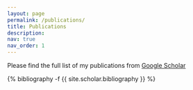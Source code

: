 ```yaml
---
layout: page
permalink: /publications/
title: Publications
description: 
nav: true
nav_order: 1
---
```

<!-- _pages/publications.md -->
Please find the full list of my publications from [Google Scholar](https://scholar.google.com/citations?user=0cO9EycAAAAJ&hl=en)
<div class="publications">

{% bibliography -f {{ site.scholar.bibliography }} %}

</div>
